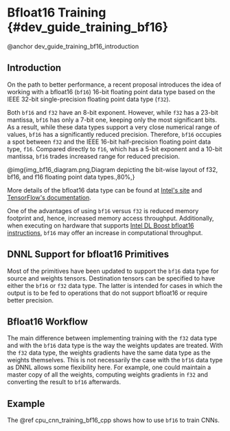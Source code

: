 Bfloat16 Training {#dev_guide_training_bf16}
==============================

@anchor dev_guide_training_bf16_introduction

## Introduction

On the path to better performance, a recent proposal introduces the idea of
working with a bfloat16 (`bf16`) 16-bit floating point data type based on the
IEEE 32-bit single-precision floating point data type (`f32`).

Both `bf16` and `f32` have an 8-bit exponent. However, while `f32` has a 23-bit
mantissa, `bf16` has only a 7-bit one, keeping only the most significant bits.
As a result, while these data types support a very close numerical range of
values, `bf16` has a significantly reduced precision. Therefore, `bf16`
occupies a spot between `f32` and the IEEE 16-bit half-precision floating point
data type, `f16`. Compared directly to `f16`, which has a 5-bit exponent and a
10-bit mantissa, `bf16` trades increased range for reduced precision.

@img{img_bf16_diagram.png,Diagram depicting the bit-wise layout of f32\, bf16\, and f16 floating point data types.,80%,}

More details of the bfloat16 data type can be found at
[Intel's site](https://software.intel.com/sites/default/files/managed/40/8b/bf16-hardware-numerics-definition-white-paper.pdf)
and [TensorFlow's documentation](https://cloud.google.com/tpu/docs/bfloat16).

One of the advantages of using `bf16` versus `f32` is reduced memory
footprint and, hence, increased memory access throughput.  Additionally, when
executing on hardware that supports
[Intel DL Boost bfloat16 instructions](https://software.intel.com/sites/default/files/managed/c5/15/architecture-instruction-set-extensions-programming-reference.pdf),
`bf16` may offer an increase in computational throughput.

## DNNL Support for bfloat16 Primitives

Most of the primitives have been updated to support the `bf16` data type for
source and weights tensors. Destination tensors can be specified to have either
the `bf16` or `f32` data type. The latter is intended for cases in which the
output is to be fed to operations that do not support bfloat16 or require
better precision.

## Bfloat16 Workflow

The main difference between implementing training with the `f32` data type and
with the `bf16` data type is the way the weights updates are treated. With the
`f32` data type, the weights gradients have the same data type as the weights
themselves. This is not necessarily the case with the `bf16` data type as
DNNL allows some flexibility here. For example, one could maintain a
master copy of all the weights, computing weights gradients in `f32` and
converting the result to `bf16` afterwards.

## Example

The @ref cpu_cnn_training_bf16_cpp shows how to use `bf16` to train CNNs.
